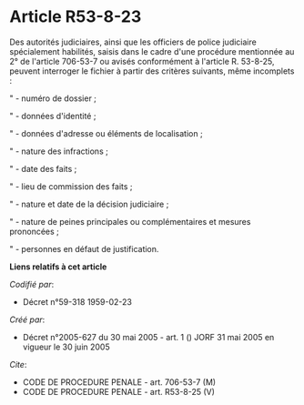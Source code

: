 # Article R53-8-23

Des autorités judiciaires, ainsi que les officiers de police judiciaire spécialement habilités, saisis dans le cadre d'une
procédure mentionnée au 2° de l'article 706-53-7 ou avisés conformément à l'article R. 53-8-25, peuvent interroger le fichier
à partir des critères suivants, même incomplets :

" - numéro de dossier ;

" - données d'identité ;

" - données d'adresse ou éléments de localisation ;

" - nature des infractions ;

" - date des faits ;

" - lieu de commission des faits ;

" - nature et date de la décision judiciaire ;

" - nature de peines principales ou complémentaires et mesures prononcées ;

" - personnes en défaut de justification.

**Liens relatifs à cet article**

_Codifié par_:

  - Décret n°59-318 1959-02-23

_Créé par_:

  - Décret n°2005-627 du 30 mai 2005 - art. 1 () JORF 31 mai 2005 en vigueur le  30 juin 2005

_Cite_:

  - CODE DE PROCEDURE PENALE - art. 706-53-7 (M)
  - CODE DE PROCEDURE PENALE - art. R53-8-25 (V)
